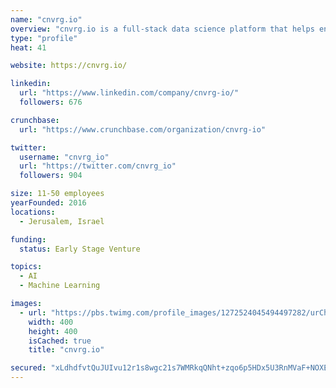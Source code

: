 ```yaml
---
name: "cnvrg.io"
overview: "cnvrg.io is a full-stack data science platform that helps enterprises manage and scale AI. Its collaborative end-to-end solution enables companies to accelerate innovation and build high impact machine learning models. From Fortune 500 companies to startups, cnvrg.io helps data scientists solve complex problems, by building intelligent machines. The platform is used across industries by leading companies in finance, gaming, BI, automotive, manufacturing, e-commerce and more."
type: "profile"
heat: 41

website: https://cnvrg.io/

linkedin:
  url: "https://www.linkedin.com/company/cnvrg-io/"
  followers: 676

crunchbase:
  url: "https://www.crunchbase.com/organization/cnvrg-io"

twitter:
  username: "cnvrg_io"
  url: "https://twitter.com/cnvrg_io"
  followers: 904

size: 11-50 employees
yearFounded: 2016
locations:
  - Jerusalem, Israel

funding:
  status: Early Stage Venture

topics:
  - AI
  - Machine Learning

images:
  - url: "https://pbs.twimg.com/profile_images/1272524045494497282/urChdCLm_400x400.jpg"
    width: 400
    height: 400
    isCached: true
    title: "cnvrg.io"

secured: "xLdhdfvtQuJUIvu12r1s8wgc21s7WMRkqQNht+zqo6p5HDx5U3RnMVaF+NOXE/pz61/ETUZ9mxGcRbx9vcUtzqnfkSQQT06PChpOD6CX1dP8hiDTvMGqOSQq7UM9VUvilSMrVICG8Mj0cQfZ8Vw1IY/oQfxL51Fqexo6G3Ve9XppB2aO0YbXT5Hk0r3TW76QKsw3F5OkT5c8Q4HLpwgvdyqkdLTjcViOXL6UqdDpBssn1IrDFvTgM1+9MIZkYKTBlqYGWOpZXRV/oUs553fgAFQW2eRijAfASmEiOdUUjMBVBWD6aRoy1X4K0KZ4Tr978UDDK4MnCY8w5gJ54wKuQHsAcKAtMC/HucQBt5hCwophtA96mmaYkq6OvJWp4YDa0DX5VnlvxeOEyzW0CyNYdQ==;5EmtO6fTNJDB6/vs7p8Z4w=="
---
```


